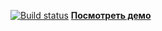 [![Build status](https://ci.appveyor.com/api/projects/status/3mrosxgee9h71330?svg=true)](https://ci.appveyor.com/project/SergeiZelenkov/events)
**[Посмотреть демо](https://SergeiZelenkov.github.io/DOM/events/)**
